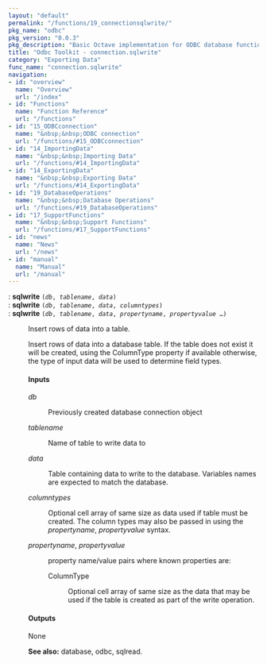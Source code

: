 ```yaml
---
layout: "default"
permalink: "/functions/19_connectionsqlwrite/"
pkg_name: "odbc"
pkg_version: "0.0.3"
pkg_description: "Basic Octave implementation for ODBC database functionality"
title: "Odbc Toolkit - connection.sqlwrite"
category: "Exporting Data"
func_name: "connection.sqlwrite"
navigation:
- id: "overview"
  name: "Overview"
  url: "/index"
- id: "Functions"
  name: "Function Reference"
  url: "/functions"
- id: "15_ODBCconnection"
  name: "&nbsp;&nbsp;ODBC connection"
  url: "/functions/#15_ODBCconnection"
- id: "14_ImportingData"
  name: "&nbsp;&nbsp;Importing Data"
  url: "/functions/#14_ImportingData"
- id: "14_ExportingData"
  name: "&nbsp;&nbsp;Exporting Data"
  url: "/functions/#14_ExportingData"
- id: "19_DatabaseOperations"
  name: "&nbsp;&nbsp;Database Operations"
  url: "/functions/#19_DatabaseOperations"
- id: "17_SupportFunctions"
  name: "&nbsp;&nbsp;Support Functions"
  url: "/functions/#17_SupportFunctions"
- id: "news"
  name: "News"
  url: "/news"
- id: "manual"
  name: "Manual"
  url: "/manual"
---
```

<dl class="first-deftypefn">
<dt class="deftypefn" id="index-sqlwrite"><span class="category-def">: </span><span><strong class="def-name">sqlwrite</strong> <code class="def-code-arguments">(<var class="var">db</var>, <var class="var">tablename</var>, <var class="var">data</var>)</code><a class="copiable-link" href='#index-sqlwrite'></a></span></dt>
<dt class="deftypefnx def-cmd-deftypefn" id="index-sqlwrite-1"><span class="category-def">: </span><span><strong class="def-name">sqlwrite</strong> <code class="def-code-arguments">(<var class="var">db</var>, <var class="var">tablename</var>, <var class="var">data</var>, <var class="var">columntypes</var>)</code><a class="copiable-link" href='#index-sqlwrite-1'></a></span></dt>
<dt class="deftypefnx def-cmd-deftypefn" id="index-sqlwrite-2"><span class="category-def">: </span><span><strong class="def-name">sqlwrite</strong> <code class="def-code-arguments">(<var class="var">db</var>, <var class="var">tablename</var>, <var class="var">data</var>, <var class="var">propertyname</var>, <var class="var">propertyvalue</var> &hellip;)</code><a class="copiable-link" href='#index-sqlwrite-2'></a></span></dt>
<dd><p>Insert rows of data into a table.
</p>
<p>Insert rows of data into a database table.
 If the table does not exist it will be created, using the ColumnType property if available
 otherwise, the type of input data will be used to determine field types.
</p>
<h4 class="subsubheading" id="Inputs">Inputs</h4>
<dl class="table">
<dt><var class="var">db</var></dt>
<dd><p>Previously created database connection object
 </p></dd>
<dt><var class="var">tablename</var></dt>
<dd><p>Name of table to write data to
 </p></dd>
<dt><var class="var">data</var></dt>
<dd><p>Table containing data to write to the database. Variables names are expected to match the database.
 </p></dd>
<dt><var class="var">columntypes</var></dt>
<dd><p>Optional cell array of same size as data used if table must be created. The column types may also
 be passed in using the <var class="var">propertyname</var>, <var class="var">propertyvalue</var> syntax.
 </p></dd>
<dt><var class="var">propertyname</var>, <var class="var">propertyvalue</var></dt>
<dd><p>property name/value pairs where known properties are:
  </p><dl class="table">
<dt>ColumnType</dt>
<dd><p>Optional cell array of same size as the data that may be used
  if the table is created as part of the write operation.
  </p></dd>
</dl>
</dd>
</dl>

<h4 class="subsubheading" id="Outputs">Outputs</h4>
<p>None
</p>

<p><strong class="strong">See also:</strong> database, odbc, sqlread.
 </p></dd></dl>